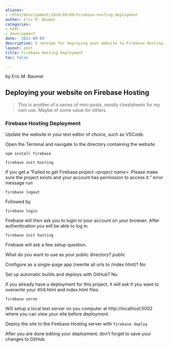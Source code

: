 ```yaml
---
aliases:
- /html/development/2024/09/09/Firebase-hosting-deployment
author: Eric M. Baumel
categories:
- html
- development
date: '2021-09-09'
description: A receipe for deploying your website to Firebase Hosting.
layout: post
title: Firebase Hosting Deployment
toc: false

---
```


by Eric M. Baumel

## Deploying your website on Firebase Hosting

> This is another of a series of mini-posts, mostly cheatsheets for my own use. Maybe of some value for others.


### Firebase Hosting Deployment


Update the website in your text editor of choice, such as VSCode.


Open the Terminal and navigate to the directory containing the website.

`npm install firebase`

`firebase init hosting`

If you get a “Failed to get Firebase project *\<project name\>*. Please make sure the project exists and your account has permission to access it.” error message run 
 
`firebase logout`

Followed by

`firebase login`


Firebase will then ask you to login to your account on your browser. After authentication you will be able to log in.


`firebase init hosting`

Firebase will ask a few setup question.

What do you want to use as your public directory? *public*

Configure as a single-page app (rewrite all urls to /index.html)? *No*

Set up automatic builds and deploys with GitHub? No

If you already have a deployment for this project, it will ask if you want to overwrite your 404.html and index.html files.

`firebase serve`

Will setup a local test server on you computer at http://localhost:5002 where you can view your site before deployment.


Deploy the site to the Firebase Hosting server with
`firebase deploy`

After you are done editing your deployment, don’t forget to save your changes to GitHub.

